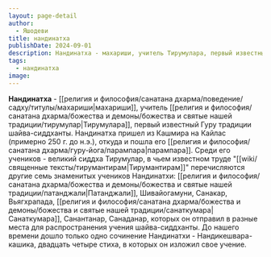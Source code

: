 ```yaml
---
layout: page-detail
author:
  - Яшодеви
title: нандинатха
publishDate: 2024-09-01
description: Нандинатха - махариши, учитель Тирумулара, первый известный Гуру традиции шайва-сиддханты. Нандинатха пришел из Кашмира на Кайлас (примерно 250 г. до н.э.), откуда и пошла его парампара.
tags:
  - нандинатха
image:
---
```

**Нандинатха** - [[религия и философия/санатана дхарма/поведение/садху/титулы/махариши|махариши]], учитель [[религия и философия/санатана дхарма/божества и демоны/божества и святые нашей традиции/тирумулар|Тирумулара]], первый известный Гуру традиции шайва-сиддханты. Нандинатха пришел из Кашмира на Кайлас (примерно 250 г. до н.э.), откуда и пошла его [[религия и философия/санатана дхарма/гуру-йога/парампара|парампара]]. Среди его учеников - великий сиддха Тирумулар, в чьем известном труде "[[wiki/священные тексты/тирумантирам|Тирумантирам]]" перечисляются другие семь знаменитых учеников Нандинатхи: [[религия и философия/санатана дхарма/божества и демоны/божества и святые нашей традиции/патанджали|Патанджали]], Шивайогамуни, Санакар, Вьягхрапада, [[религия и философия/санатана дхарма/божества и демоны/божества и святые нашей традиции/санаткумара|Санаткумара]], Санантанар, Санаданар, которых он отправил в разные места для распространения учения шайва-сиддханты. До нашего времени дошло только одно сочинение Нандинатхи - Нандикешвара-кашика, двадцать четыре стиха, в которых он изложил свое учение.

